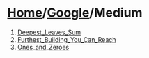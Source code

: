 # [Home](./../..)/[Google](./..)/Medium
1. [Deepest_Leaves_Sum](./Deepest_Leaves_Sum.md)
2. [Furthest_Building_You_Can_Reach](./Furthest_Building_You_Can_Reach.md)
3. [Ones_and_Zeroes](./Ones_and_Zeroes.md)
